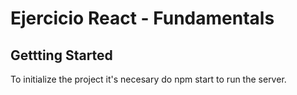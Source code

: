 # Ejercicio React - Fundamentals 


## Gettting Started 
To initialize the project it's necesary do npm start to run the server.